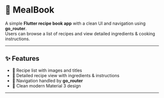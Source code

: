 # 🍳 MealBook

A simple **Flutter recipe book app** with a clean UI and navigation using **go_router**.  
Users can browse a list of recipes and view detailed ingredients & cooking instructions.

---

## ✨ Features

- 📖 Recipe list with images and titles  
- 🥬 Detailed recipe view with ingredients & instructions  
- 🔗 Navigation handled by **go_router**  
- 🎨 Clean modern Material 3 design  

---
